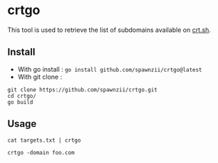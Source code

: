 # crtgo

This tool is used to retrieve the list of subdomains available on [crt.sh](https://crt.sh/).

## Install
- With go install :
`go install github.com/spawnzii/crtgo@latest`
- With git clone :
```
git clone https://github.com/spawnzii/crtgo.git
cd crtgo/
go build
```
## Usage
```
cat targets.txt | crtgo

crtgo -domain foo.com
```
